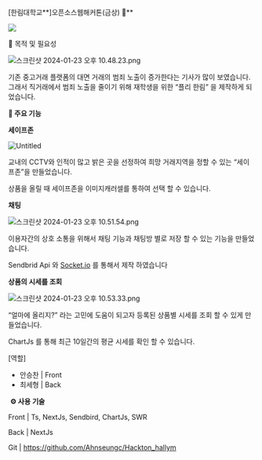 [한림대학교**]오픈소스웹해커톤(금상) 🥇**

<img src="https://www.notion.so/f3d7d9d057884b1babafccb76d4ea12a?pvs=4#b4da7db8b2b04f298ae92a20cae9e480"/>

**🔎** 목적 및 필요성

![스크린샷 2024-01-23 오후 10.48.23.png](https://prod-files-secure.s3.us-west-2.amazonaws.com/4d825104-fe89-4ebe-9308-342789c00893/05aa10ca-5485-4c6e-83d6-1584d95353ea/%E1%84%89%E1%85%B3%E1%84%8F%E1%85%B3%E1%84%85%E1%85%B5%E1%86%AB%E1%84%89%E1%85%A3%E1%86%BA_2024-01-23_%E1%84%8B%E1%85%A9%E1%84%92%E1%85%AE_10.48.23.png)

기존 중고거래 플랫폼의 대면 거래의 범죄 노출이 증가한다는 기사가 많이 보였습니다. 그래서 직거래에서 범죄 노출을 줄이기 위해 재학생을 위한 “플리 한림” 을 제작하게 되었습니다.

**📌 주요 기능**

**세이프존**

![Untitled](https://prod-files-secure.s3.us-west-2.amazonaws.com/4d825104-fe89-4ebe-9308-342789c00893/2bf0bad1-6e45-4228-99b3-ea90e22e4d9e/Untitled.png)

교내의 CCTV와 인적이 많고 밝은 곳을 선정하여 희망 거래지역을 정할 수 있는 “세이프존”을 만들었습니다.

상품을 올릴 때 세이프존을 이미지캐러셀를 통하여 선택 할 수 있습니다.

**채팅**

![스크린샷 2024-01-23 오후 10.51.54.png](https://prod-files-secure.s3.us-west-2.amazonaws.com/4d825104-fe89-4ebe-9308-342789c00893/9cf3375f-f067-4d3d-87c2-530cc7675779/%E1%84%89%E1%85%B3%E1%84%8F%E1%85%B3%E1%84%85%E1%85%B5%E1%86%AB%E1%84%89%E1%85%A3%E1%86%BA_2024-01-23_%E1%84%8B%E1%85%A9%E1%84%92%E1%85%AE_10.51.54.png)

이용자간의 상호 소통을 위해서 채팅 기능과 채팅방 별로 저장 할 수 있는 기능을 만들었습니다.

Sendbrid Api 와 [Socket.io](http://Socket.io) 를 통해서 제작 하였습니다

**상품의 시세를 조회**

![스크린샷 2024-01-23 오후 10.53.33.png](https://prod-files-secure.s3.us-west-2.amazonaws.com/4d825104-fe89-4ebe-9308-342789c00893/d4e73840-51f7-4939-ac8c-3555f7a10af5/%E1%84%89%E1%85%B3%E1%84%8F%E1%85%B3%E1%84%85%E1%85%B5%E1%86%AB%E1%84%89%E1%85%A3%E1%86%BA_2024-01-23_%E1%84%8B%E1%85%A9%E1%84%92%E1%85%AE_10.53.33.png)

“얼마에 올리지?” 라는 고민에 도움이 되고자 등록된 상품별 시세를 조회 할 수 있게 만들었습니다.

ChartJs 를 통해 최근 10일간의 평균 시세를 확인 할 수 있습니다.

[역할] 

- 안승찬  |  Front
- 최세형  |  Back

 **⚙️ 사용 기술**

Front | Ts, NextJs, Sendbird, ChartJs, SWR

Back | NextJs

Git | https://github.com/Ahnseungc/Hackton_hallym
